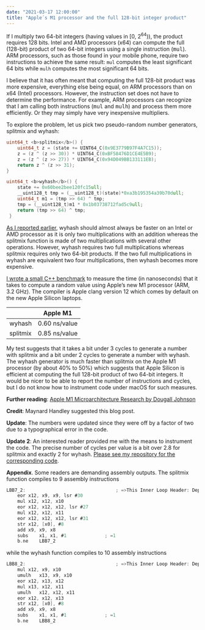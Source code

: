 ```yaml
---
date: "2021-03-17 12:00:00"
title: "Apple´s M1 processor and the full 128-bit integer product"
---
```




If I multiply two 64-bit integers (having values in [0, 2<sup>64</sup>)), the product requires 128 bits. Intel and AMD processors (x64) can compute the full (128-bit) product of two 64-bit integers using a single instruction (<tt>mul</tt>). ARM processors, such as those found in your mobile phone, require two instructions to achieve the same result: `mul` computes the least significant 64 bits while `mulh` computes the most significant 64 bits.

I believe that it has often meant that computing the full 128-bit product was more expensive, everything else being equal, on ARM processors than on x64 (Intel) processors. However, the instruction set does not have to determine the performance. For example, ARM processors can recognize that I am calling both instructions (<tt>mul</tt>  and <tt>mulh</tt>) and process them more efficiently. Or they may simply have very inexpensive multipliers.

To explore the problem, let us pick two pseudo-random number generators, splitmix and wyhash:
```C
uint64_t <b>splitmix</b>() {
    uint64_t z = (state += UINT64_C(0x9E3779B97F4A7C15));
    z = (z ^ (z >> 30)) * UINT64_C(0xBF58476D1CE4E5B9);
    z = (z ^ (z >> 27)) * UINT64_C(0x94D049BB133111EB);
    return z ^ (z >> 31);
}
```

```C
uint64_t <b>wyhash</b>() {
    state += 0x60bee2bee120fc15ull;
    __uint128_t tmp = (__uint128_t)(state)*0xa3b195354a39b70dull;
    uint64_t m1 = (tmp >> 64) ^ tmp;
    tmp = (__uint128_t)m1 * 0x1b03738712fad5c9ull;
    return (tmp >> 64) ^ tmp;
 }
```



[As I reported earlier](/lemire/blog/2019/03/20/arm-and-intel-have-different-performance-characteristics-a-case-study-in-random-number-generation/), wyhash should almost always be faster on an Intel or AMD processor as it is only two multiplications with an addition whereas the splitmix function is made of two multiplications with several other operations. However, wyhash requires two full multiplications whereas splitmix requires only two 64-bit products. If the two full multiplications in wyhash are equivalent two four multiplications, then wyhash becomes more expensive.


[I wrote a small C++ benchmark](https://github.com/lemire/Code-used-on-Daniel-Lemire-s-blog/tree/master/2021/03/17) to measure the time (in nanoseconds) that it takes to compute a random value using Apple&rsquo;s new M1 processor (ARM, 3.2 GHz). The compiler is Apple clang version 12 which comes by default on the new Apple Silicon laptops.

&nbsp;                   |Apple M1                 |
-------------------------|-------------------------|
wyhash                   |0.60 ns/value            |
splitmix                 |0.85 ns/value            |


My test suggests that it takes a bit under 3 cycles to generate a number with splitmix and a bit under 2 cycles to generate a number with wyhash. The wyhash generator is much faster than splitmix on the Apple M1 processor (by about 40% to 50%) which suggests that Apple Silicon is efficient at computing the full 128-bit product of two 64-bit integers. It would be nicer to be able to report the number of instructions and cycles, but I do not know how to instrument code under macOS for such measures.

__Further reading__: [Apple M1 Microarchitecture Research by Dougall Johnson](https://dougallj.github.io/applecpu/firestorm.html)

__Credit__: Maynard Handley suggested this blog post.

__Update__: The numbers were updated since they were off by a factor of two due to a typographical error in the code.

__Update 2__: An interested reader provided me with the means to instrument the code. The precise number of cycles per value is a bit over 2.8 for splitmix and exactly 2 for wyhash. [Please see my repository for the corresponding code](https://github.com/lemire/Code-used-on-Daniel-Lemire-s-blog/tree/master/2021/03/17/withcounters).

__Appendix__. Some readers are demanding assembly outputs. The splitmix function compiles to 9 assembly instructions
```C
LBB7_2:                                 ; =>This Inner Loop Header: Depth=1
	eor	x12, x9, x9, lsr #30
	mul	x12, x12, x10
	eor	x12, x12, x12, lsr #27
	mul	x12, x12, x11
	eor	x12, x12, x12, lsr #31
	str	x12, [x0], #8
	add	x9, x9, x8
	subs	x1, x1, #1              ; =1
	b.ne	LBB7_2
```


while the wyhash function compiles to 10 assembly instructions
```C
LBB8_2:                                 ; =>This Inner Loop Header: Depth=1
	mul	x12, x9, x10
	umulh	x13, x9, x10
	eor	x12, x13, x12
	mul	x13, x12, x11
	umulh	x12, x12, x11
	eor	x12, x12, x13
	str	x12, [x0], #8
	add	x9, x9, x8
	subs	x1, x1, #1              ; =1
	b.ne	LBB8_2
```


